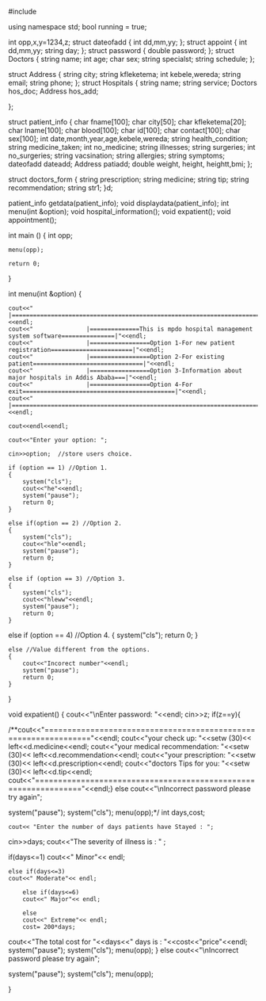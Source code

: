 #include<iostream>


using namespace std;
    bool running = true;

 int opp,x,y=1234,z;
struct dateofadd
{
    int dd,mm,yy;
};
struct appoint
{
    int dd,mm,yy;
    string day;
};
struct password
{
double password;
};
struct Doctors
{
string name;
int age;
char sex;
string specialst;
string schedule;
};

struct Address
{
string city;
string kfleketema;
int kebele,wereda;
string email;
string phone;
};
struct Hospitals
{
string name;
string service;
Doctors hos_doc;
Address hos_add;

};

struct patient_info
{
char fname[100];
char city[50];
char kfleketema[20];
char lname[100];
 char blood[100];
 char  id[100];
 char  contact[100];
 char sex[100];
 int date,month,year,age,kebele,wereda;
 string health_condition;
    string medicine_taken;
    int no_medicine;
    string illnesses;
    string surgeries;
    int no_surgeries;
    string vacsination;
    string allergies;
    string symptoms;
    dateofadd dateadd;
    Address patiadd;
    double weight, height, heightt,bmi;
};


struct doctors_form
{
string prescription;
string medicine;
string tip;
string recommendation;
string str1;
}d;


patient_info getdata(patient_info);
void displaydata(patient_info);
int menu(int &option);
void hospital_information();
void expatient();
void appointment();

int main ()
{
    int opp;

    menu(opp);

    return 0;
}


int menu(int &option)
{



    cout<<"               |=============================================================================|"<<endl;
    cout<<"               |==============This is mpdo hospital management system software===============|"<<endl;
    cout<<"               |=================Option 1-For new patient registration=======================|"<<endl;
    cout<<"               |=================Option 2-For existing patient===============================|"<<endl;
    cout<<"               |=================Option 3-Information about major hospitals in Addis Ababa===|"<<endl;
    cout<<"               |=================Option 4-For exit===========================================|"<<endl;
    cout<<"               |=============================================================================|"<<endl;

    cout<<endl<<endl;

    cout<<"Enter your option: ";

    cin>>option;  //store users choice.

    if (option == 1) //Option 1.
    {
        system("cls");
        cout<<"he"<<endl;
        system("pause");
        return 0;
    }

    else if(option == 2) //Option 2.
    {
        system("cls");
        cout<<"hle"<<endl;
        system("pause");
        return 0;
    }

    else if (option == 3) //Option 3.
    {
        system("cls");
        cout<<"hleww"<<endl;
        system("pause");
        return 0;
    }

 else if (option == 4) //Option 4.
    {
        system("cls");
        return 0;
    }

    else //Value different from the options.
    {
        cout<<"Incorect number"<<endl;
        system("pause");
        return 0;
    }
}

void expatient()
{
cout<<"\nEnter password: "<<endl;
cin>>z;
if(z==y){

/**cout<<"================================================================"<<endl;
cout<<"your check up:                   "<<setw (30)<< left<<d.medicine<<endl;
cout<<"your medical recommendation:     "<<setw (30)<< left<<d.recommendation<<endl;
cout<<"your prescription:               "<<setw (30)<< left<<d.prescription<<endl;
cout<<"doctors Tips for you:            "<<setw (30)<< left<<d.tip<<endl;
cout<<"================================================================"<<endl;}
else
  cout<<"\nIncorrect password please try again";

system("pause");
system("cls");
menu(opp);*/
int days,cost;

    cout<< "Enter the number of days patients have Stayed : ";

cin>>days;
cout<<"The severity of illness is : " ;

if(days<=1)
    cout<<" Minor"<< endl;

    else if(days<=3)
    cout<<" Moderate"<< endl;

        else if(days<=6)
        cout<<" Major"<< endl;

        else
        cout<<" Extreme"<< endl;
        cost= 200*days;

   cout<<"The total cost for "<<days<<" days is : "<<cost<<"price"<<endl;
   system("pause");
system("cls");
menu(opp);
}
else
  cout<<"\nIncorrect password please try again";

system("pause");
system("cls");
menu(opp);


}
